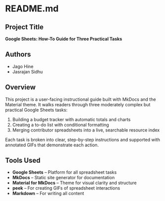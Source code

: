 # README.md

## Project Title

**Google Sheets: How-To Guide for Three Practical Tasks**

## Authors

- Jago Hine
- Jasrajan Sidhu

## Overview

This project is a user-facing instructional guide built with MkDocs and the Material theme. It walks readers through three moderately complex but practical Google Sheets tasks:

1. Building a budget tracker with automatic totals and charts
2. Creating a to-do list with conditional formatting
3. Merging contributor spreadsheets into a live, searchable resource index

Each task is broken into clear, step-by-step instructions and supported with annotated GIFs that demonstrate each action.

## Tools Used

- **Google Sheets** – Platform for all spreadsheet tasks
- **MkDocs** – Static site generator for documentation
- **Material for MkDocs** – Theme for visual clarity and structure
- **peek** – For creating GIFs of spreadsheet interactions
- **Markdown** – For writing all content
